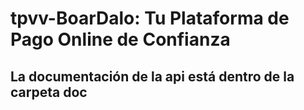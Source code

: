 # tpvv-BoarDalo: Tu Plataforma de Pago Online de Confianza

## La documentación de la api está dentro de la carpeta doc
